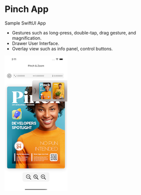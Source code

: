 # Pinch App
Sample SwiftUI App
- Gestures such as long-press, double-tap, drag gesture, and magnification.
- Drawer User Interface.
- Overlay view such as info panel, control buttons.

![ScreenShot](/ss1.png)
